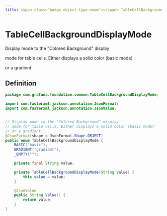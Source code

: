 ```yaml
---
title: <span class="badge object-type-enum"></span> TableCellBackgroundDisplayMode
---
```

# <span class="badge object-type-enum"></span> TableCellBackgroundDisplayMode

Display mode to the "Colored Background" display

mode for table cells. Either displays a solid color (basic mode)

or a gradient.

## Definition

```java
package com.grafana.foundation.common.TableCellBackgroundDisplayMode;

import com.fasterxml.jackson.annotation.JsonFormat;
import com.fasterxml.jackson.annotation.JsonValue;


// Display mode to the "Colored Background" display
// mode for table cells. Either displays a solid color (basic mode)
// or a gradient.
@JsonFormat(shape = JsonFormat.Shape.OBJECT)
public enum TableCellBackgroundDisplayMode {
    BASIC("basic"),
    GRADIENT("gradient"),
    _EMPTY("");

    private final String value;

    private TableCellBackgroundDisplayMode(String value) {
        this.value = value;
    }

    @JsonValue
    public String Value() {
        return value;
    }
}

```
